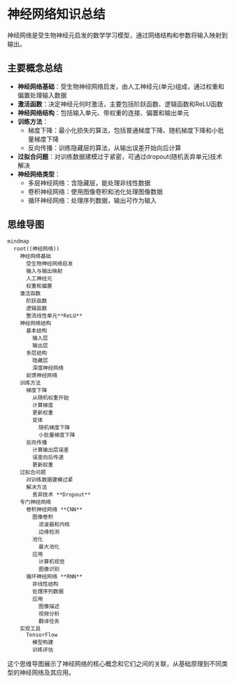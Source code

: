 # 神经网络知识总结

神经网络是受生物神经元启发的数学学习模型，通过网络结构和参数将输入映射到输出。

## 主要概念总结

- **神经网络基础**：受生物神经网络启发，由人工神经元(单元)组成，通过权重和偏置处理输入数据
- **激活函数**：决定神经元何时激活，主要包括阶跃函数、逻辑函数和ReLU函数
- **神经网络结构**：包括输入单元、带权重的连接、偏置和输出单元
- **训练方法**：
  - 梯度下降：最小化损失的算法，包括普通梯度下降、随机梯度下降和小批量梯度下降
  - 反向传播：训练隐藏层的算法，从输出误差开始向后计算
- **过拟合问题**：对训练数据建模过于紧密，可通过dropout(随机丢弃单元)技术解决
- **神经网络类型**：
  - 多层神经网络：含隐藏层，能处理非线性数据
  - 卷积神经网络：使用图像卷积和池化处理图像数据
  - 循环神经网络：处理序列数据，输出可作为输入

## 思维导图

```mermaid
mindmap
  root((神经网络))
    神经网络基础
      受生物神经网络启发
      输入与输出映射
      人工神经元
      权重和偏置
    激活函数
      阶跃函数
      逻辑函数
      整流线性单元**ReLU**
    神经网络结构
      基本结构
        输入层
        输出层
      多层结构
        隐藏层
        深度神经网络
      前馈神经网络
    训练方法
      梯度下降
        从随机权重开始
        计算梯度
        更新权重
        变体
          随机梯度下降
          小批量梯度下降
      反向传播
        计算输出层误差
        误差向后传递
        更新权重
    过拟合问题
      对训练数据建模过紧
      解决方法
        丢弃技术 **Dropout**
    专门神经网络
      卷积神经网络 **CNN**
        图像卷积
          滤波器和内核
          边缘检测
        池化
          最大池化
        应用
          计算机视觉
          图像识别
      循环神经网络 **RNN**
        非线性结构
        处理序列数据
        应用
          图像描述
          视频分析
          翻译任务
    实现工具
      TensorFlow
        模型构建
        训练评估
```

这个思维导图展示了神经网络的核心概念和它们之间的关联，从基础原理到不同类型的神经网络及其应用。